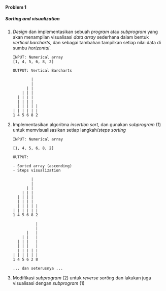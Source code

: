 #### Problem 1
##### Sorting and visualization

1. *Design* dan implementasikan sebuah *program* atau *subprogram* yang akan menampilan visualisasi *data array* sederhana dalam bentuk *vertical barcharts*, dan sebagai tambahan tampilkan setiap nilai data di sumbu *horizontal*.
    
    ```
    INPUT: Numerical array
    [1, 4, 5, 6, 8, 2]

    OUTPUT: Vertical Barcharts

            |   
            |   
          | |  
        | | |   
      | | | |  
      | | | |  
      | | | | |
    | | | | | | 
    1 4 5 6 8 2 

    ```
2. Implementasikan algoritma *insertion sort*, dan gunakan *subprogram* (1) untuk memvisualisasikan setiap langkah/*steps* *sorting* 

    ```
    INPUT: Numerical array

    [1, 4, 5, 6, 8, 2]

    OUTPUT:

    - Sorted array (ascending)
    - Steps visualization

            |   
            |   
          | |  
        | | |   
      | | | |   
      | | | |   
      | | | | | 
    | | | | | | 
    1 4 5 6 8 2 

              | 
              | 
          |   | 
        | |   | 
      | | |   | 
      | | |   | 
      | | | | | 
    | | | | | | 
    1 4 5 6 2 8 

    ... dan seterusnya ...

    ```

3. Modifikasi *subprogram* (2) untuk *reverse sorting* dan lakukan juga visualisasi dengan *subprogram* (1)



